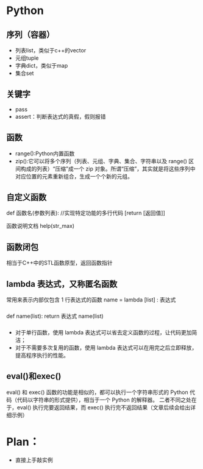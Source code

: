 # Python
## 序列（容器）
- 列表list，类似于c++的vector
- 元组tuple
- 字典dict，类似于map
- 集合set
## 关键字
- pass
- assert：判断表达式的真假，假则报错
## 函数
- range():Python内置函数
- zip():它可以将多个序列（列表、元组、字典、集合、字符串以及 range() 区间构成的列表）“压缩”成一个 zip 对象。所谓“压缩”，其实就是将这些序列中对应位置的元素重新组合，生成一个个新的元组。
## 自定义函数

def 函数名(参数列表):
    //实现特定功能的多行代码
    [return [返回值]]

函数说明文档
help(str_max)
## 函数闭包
相当于C++中的STL函数原型，返回函数指针

## lambda 表达式，又称匿名函数
常用来表示内部仅包含 1 行表达式的函数
name = lambda [list] : 表达式
###
def name(list):
    return 表达式
name(list)
###
- 对于单行函数，使用 lambda 表达式可以省去定义函数的过程，让代码更加简洁；
- 对于不需要多次复用的函数，使用 lambda 表达式可以在用完之后立即释放，提高程序执行的性能。

## eval()和exec()
eval() 和 exec() 函数的功能是相似的，都可以执行一个字符串形式的 Python 代码（代码以字符串的形式提供），相当于一个 Python 的解释器。
二者不同之处在于，eval() 执行完要返回结果，而 exec() 执行完不返回结果（文章后续会给出详细示例）

# Plan：
- 直接上手敲实例
